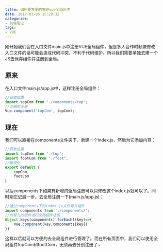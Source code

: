 ```yaml
---
title: 如何更方便的管理vue全局组件
date: 2017-03-06 15:28:32
categories:
- 前端笔记
tags:
- VUE
---
```

刚开始我们会在入口文件main.js中注册VUE全局组件，但是多人合作时频繁修改入口文件的话可能会造成代码冲突，不利于代码维护。所以我们需要单独去建一个JS去保存组件并注册到全局。
## 原来 ##
在入口文件main.js/app.js中，这样注册全局组件：
```js
//获取位置
import topCom from "./components/top";
//注册到全局
Vue.component('topCom', topCom);
```
## 现在 ##
我们可以直接在components文件夹下，新建一个index.js，然后为它添加内容：
```js
//获取位置
import topCom from "./top";
import footCom from "./foot";
//模块化
export default {
    topCom,
    footCom
｝
```
以后components下如果有新增的全局注册可以只修改这个index.js就可以了。同时别忘记最一步，去全局注册一下(main.js/app.js)：

```js
//通过components下的index.js文件导入组件
import components from './components/';
//对导入的组件进行全局组件注册
Object.keys(components).forEach((key)=>{
    Vue.component(key,components[key])
})
```
这样以后就可以方便的去全局组件进行管理了。而在所有页面中，我们可以使用全局组件topCom和footCom，无须再去分别注册了~